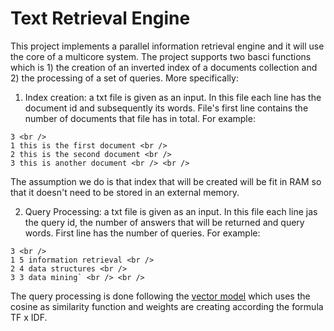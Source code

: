 # Text Retrieval Engine

This project implements a parallel information retrieval engine and it will use the core of a multicore system. 
The project supports two basci functions which is 1) the creation of an inverted index of a documents collection and 2) the processing of a set of queries. More specifically:

1. Index creation: a txt file is given as an input. In this file each line has the document id and subsequently its words. File's first line contains the number of documents that file has in total. For example: <br />
```
3 <br />
1 this is the first document <br />
2 this is the second document <br />
3 this is another document <br /> <br />
```
The assumption we do is that index that will be created will be fit in RAM so that it doesn't need to be stored in an external memory.

2. Query Processing: a txt file is given as an input. In this file each line jas the query id, the number of answers that will be returned and query words. First line has the number of queries. For example: <br />
```
3 <br />
1 5 information retrieval <br />
2 4 data structures <br />
3 3 data mining` <br /> <br />
```
The query processing is done following the [vector model](https://en.wikipedia.org/wiki/Vector_space_model) which uses the cosine as similarity function and weights are creating according the formula TF x IDF. 
